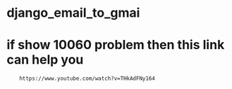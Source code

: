 # django_email_to_gmai

# if show 10060 problem then this link can help you

        https://www.youtube.com/watch?v=THkAdFNy164


